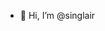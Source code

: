 - 👋 Hi, I’m @singlair

<!---
singlair/singlair is a ✨ special ✨ repository because its `README.md` (this file) appears on your GitHub profile.
You can click the Preview link to take a look at your changes.
--->
